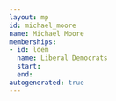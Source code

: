 ```yaml
---
layout: mp
id: michael_moore
name: Michael Moore
memberships:
- id: ldem
  name: Liberal Democrats
  start: 
  end: 
autogenerated: true
---
```

